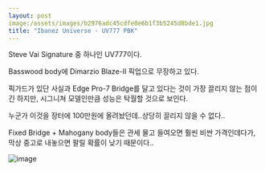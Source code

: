 ```yaml
---
layout: post
image:/assets/images/b2976adc45cdfe0e6b1f3b5245d8bde1.jpg
title: "Ibanez Universe - UV777 PBK"
---
```


Steve Vai Signature 중 하나인 UV777이다.

Basswood body에 Dimarzio Blaze-II 픽업으로 무장하고 있다.

픽가드가 있단 사실과 Edge Pro-7 Bridge를 달고 있다는 것이 가장 끌리지 않는 점이긴 하지만, 시그니쳐 모델인만큼 성능은 탁월할 것으로 보인다.

누군가 이것을 장터에 100만원에 올려놨던데..상당히 끌리지 않을 수 없다..

Fixed Bridge + Mahogany body들은 관세 물고 들여오면 훨씬 비싼 가격인데다가, 막상 중고로 내놓으면 팔릴 확률이 낮기 때문이다..


![image](/assets/images/b2976adc45cdfe0e6b1f3b5245d8bde1.jpg)

